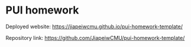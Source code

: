 # PUI homework

Deployed website: https://jiapeiwcmu.github.io/pui-homework-template/

Repository link: https://github.com/JiapeiwCMU/pui-homework-template/
